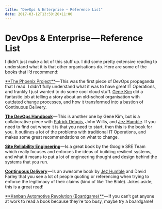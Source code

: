 ```yaml
---
title: "DevOps & Enterprise — Reference List"
date: 2017-03-12T13:50:20+11:00
---
```


# DevOps & Enterprise — Reference List

I didn’t just make a lot of this stuff up. I did some pretty extensive reading to understand what it is that other organisations do. Here are some of the books that I’d recommend:

[**The Phoenix Project **](https://www.amazon.com/Phoenix-Project-DevOps-Helping-Business/dp/0988262592)— This was the first piece of DevOps propaganda that I read. I didn’t fully understand what it was to have great IT Operations, and frankly I just wanted to do some cool cloud stuff. [Gene Kim](https://medium.com/@RealGeneKim) did a fantastic job at telling a story about an old-school organisation with outdated change processes, and how it transformed into a bastion of Continuous Delivery.

[**The DevOps Handbook**](https://www.amazon.com/DevOps-Handbook-World-Class-Reliability-Organizations/dp/1942788002/ref=pd_sbs_14_t_0?_encoding=UTF8&psc=1&refRID=JE4VAD9K20X7BK1GFGD6) — This is another one by Gene Kim, but is a collaborative piece with [Patrick Debois](https://medium.com/@PatrickDeboisSTH), John Willis, and [Jez Humble](https://medium.com/@jezhumble). If you need to find out where it is that you need to start, then this is the book for you. It outlines a lot of the problems with traditional IT Operations, and makes some great recommendations on what to change.

[**Site Reliability Engineering**](https://landing.google.com/sre/book.html)— Is a great book by the Google SRE Team which really focuses and enforces the ideas of building resilient systems, and what it means to put a lot of engineering thought and design behind the systems that you run.

[**Continuous Delivery**](https://www.amazon.com/Continuous-Delivery-Deployment-Automation-Addison-Wesley/dp/0321601912) — Is an awesome book by [Jez Humble](https://medium.com/@jezhumble) and David Farley that you see a lot of people quoting or referencing when trying to enforce the legitimacy of their claims (kind of like The Bible). Jokes aside, this is a great read!

[**Kanban Automotive Revolution (Boardgame) **](https://www.amazon.com/Stronghold-Games-2010SG-Automotive-Revolution/dp/B00OMXW2MU/ref=sr_1_cc_1?s=aps&ie=UTF8&qid=1489308824&sr=1-1-catcorr&keywords=kanban+the+board+game)— If you can’t get anyone at work to read a book because they’re too busy, maybe try a boardgame!
